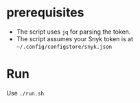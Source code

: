
# prerequisites

+ The script uses `jq` for parsing the token.
+ The script assumes your Snyk token is at `~/.config/configstore/snyk.json`

# Run

Use `./run.sh`